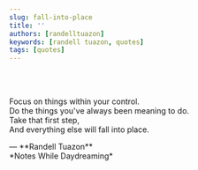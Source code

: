 ```yaml
---
slug: fall-into-place
title: ''
authors: [randelltuazon]
keywords: [randell tuazon, quotes]
tags: [quotes]
---
```


<br/><br/>

Focus on things within your control.  
Do the things you've always been meaning to do.  
Take that first step,  
And everything else will fall into place.

<footer>— **Randell Tuazon** <div class="text-sm mt-2">*Notes While Daydreaming*</div></footer>
